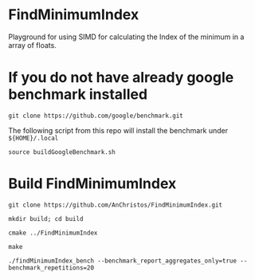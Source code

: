 # FindMinimumIndex

Playground for using SIMD for calculating the Index of the minimum in a array of floats.

# If you do not have already google benchmark installed

``git clone https://github.com/google/benchmark.git``

The following script from this repo will install the benchmark under ``${HOME}/.local``

``source buildGoogleBenchmark.sh``

# Build FindMinimumIndex 

``git clone https://github.com/AnChristos/FindMinimumIndex.git``

``mkdir build; cd build``

``cmake ../FindMinimumIndex``

``make``

``./findMinimumIndex_bench --benchmark_report_aggregates_only=true --benchmark_repetitions=20``

